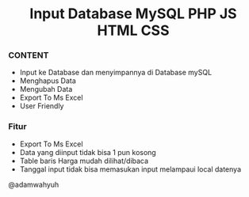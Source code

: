 <h1 align="center"> Input Database MySQL PHP JS HTML CSS</h1>

<h3> CONTENT</h3>

- Input ke Database dan menyimpannya di Database mySQL
- Menghapus Data
- Mengubah Data
- Export To Ms Excel 
- User Friendly

### **Fitur**
- Export To Ms Excel
- Data yang diinput tidak bisa 1 pun kosong
- Table baris Harga mudah dilihat/dibaca
- Tanggal input tidak bisa memasukan input melampaui local datenya

@adamwahyuh
